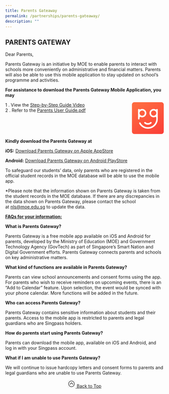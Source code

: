 ```yaml
---
title: Parents Gateaway
permalink: /partnerships/parents-gateaway/
description: ""
---
```

## PARENTS GATEWAY

Dear Parents,

Parents Gateway is an initiative by MOE to enable parents to interact with schools more conveniently on administrative and financial matters. Parents will also be able to use this mobile application to stay updated on school’s programme and activities.

**For assistance to download the Parents Gateway Mobile Application, you may**

<img src="/images/Parents Gateway.png" style="width:20%" align=right>

1 \.  View the [Step-by-Step Guide Video](https://www.nls.edu.sg/qql/slot/u194/Quick%20Links/Parents%20Gateway/Parents-Gateway-Video.mp4)<br>
2 \. Refer to the [Parents User Guide.pdf](/files/Parents-User-Guide.pdf)

<br clear=right>

**Kindly download the Parents Gateway at**

**iOS:** [Download Parents Gateway on Apple AppStore](https://apps.apple.com/sg/app/parents-gateway/id1267198708)

**Android:** [Download Parents Gateway on Android PlayStore](https://play.google.com/store/apps/details?id=com.moe.pgp&hl=en_SG)

To safeguard our students’ data, only parents who are registered in the official student records in the MOE database will be able to use the mobile app.

\*Please note that the information shown on Parents Gateway is taken from the student records in the MOE database. If there are any discrepancies in the data shown on Parents Gateway, please contact the school at [nls@moe.edu.sg](mailto:nls@moe.edu.sg) to update the data.

<u>**FAQs for your information:**</u>

**What is Parents Gateway?**

Parents Gateway is a free mobile app available on iOS and Android for parents, developed by the Ministry of Education (MOE) and Government Technology Agency (GovTech) as part of Singapore’s Smart Nation and Digital Government efforts. Parents Gateway connects parents and schools on key administrative matters.

**What kind of functions are available in Parents Gateway?**

Parents can view school announcements and consent forms using the app. For parents who wish to receive reminders on upcoming events, there is an “Add to Calendar” feature. Upon selection, the event would be synced with your phone calendar. More functions will be added in the future.

**Who can access Parents Gateway?**

Parents Gateway contains sensitive information about students and their parents. Access to the mobile app is restricted to parents and legal guardians who are Singpass holders.

**How do parents start using Parents Gateway?**

Parents can download the mobile app, available on iOS and Android, and log in with your Singpass account.

**What if I am unable to use Parents Gateway?**

We will continue to issue hardcopy letters and consent forms to parents and legal guardians who are unable to use Parents Gateway.

<p align="center"><a href="#"><img src="/images/arrow-up.jpg" style="width:25px; display:inline"/> Back to Top </a> </p>